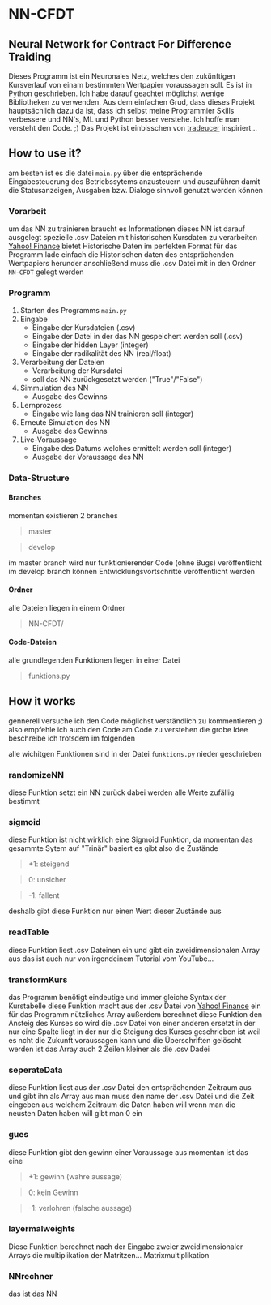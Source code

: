 # NN-CFDT

## Neural Network for Contract For Difference Traiding

Dieses Programm ist ein Neuronales Netz, welches den zukünftigen Kursverlauf von einam bestimmten Wertpapier voraussagen soll.
Es ist in Python geschrieben. Ich habe darauf geachtet möglichst wenige Bibliotheken zu verwenden. Aus dem einfachen Grud, dass dieses Projekt hauptsächlich dazu da ist, dass ich selbst meine Programmier Skills verbessere und NN's, ML und Python besser verstehe.
Ich hoffe man versteht den Code. ;)
Das Projekt ist einbisschen von [tradeucer](http://www.traducer.de/star/include/tabelle.htm) inspiriert...

## How to use it?

am besten ist es die datei `main.py` über die entsprächende Eingabesteuerung des Betriebssytems anzusteuern und auszuführen
damit die Statusanzeigen, Ausgaben bzw. Dialoge sinnvoll genutzt werden können

### Vorarbeit

um das NN zu trainieren braucht es Informationen
dieses NN ist darauf ausgelegt spezielle .csv Dateien mit historischen Kursdaten zu verarbeiten
[Yahoo! Finance](https://finance.yahoo.com/) bietet Historische Daten im perfekten Format für das Programm
lade einfach die Historischen daten des entsprächenden Wertpapiers herunder
anschließend muss die .csv Datei mit in den Ordner `NN-CFDT` gelegt werden

### Programm

1. Starten des Programms `main.py`
2. Eingabe
    - Eingabe der Kursdateien (.csv)
    - Eingabe der Datei in der das NN gespeichert werden soll (.csv)
    - Eingabe der hidden Layer (integer)
    - Eingabe der radikalität des NN (real/float)
3. Verarbeitung der Dateien
    - Verarbeitung der Kursdatei
    - soll das NN zurückgesetzt werden ("True"/"False")
4. Simmulation des NN
    - Ausgabe des Gewinns
5. Lernprozess
    - Eingabe wie lang das NN trainieren soll (integer)
6. Erneute Simulation des NN
    - Ausgabe des Gewinns
7. Live-Voraussage
    - Eingabe des Datums welches ermittelt werden soll (integer)
    - Ausgabe der Voraussage des NN

### Data-Structure

#### Branches
momentan existieren 2 branches
>master

>develop

im master branch wird nur funktionierender Code (ohne Bugs) veröffentlicht
im develop branch können Entwicklungsvortschritte veröffentlicht werden

#### Ordner
alle Dateien liegen in einem Ordner 
>NN-CFDT/

#### Code-Dateien
alle grundlegenden Funktionen liegen in einer Datei
>funktions.py

## How it works

gennerell versuche ich den Code möglichst verständlich zu kommentieren ;)
also empfehle ich auch den Code am Code zu verstehen
die grobe Idee beschreibe ich trotsdem im folgenden

alle wichitgen Funktionen sind in der Datei `funktions.py` nieder geschrieben

### randomizeNN

diese Funktion setzt ein NN zurück
dabei werden alle Werte zufällig bestimmt

### sigmoid

diese Funktion ist nicht wirklich eine Sigmoid Funktion, da momentan das gesammte Sytem auf "Trinär" basiert
es gibt also die Zustände 

>+1: steigend

>0: unsicher

>-1: fallent

deshalb gibt diese Funktion nur einen Wert dieser Zustände aus

### readTable

diese Funktion liest .csv Dateinen ein und gibt ein zweidimensionalen Array aus
das ist auch nur von irgendeinem Tutorial vom YouTube...

### transformKurs

das Programm benötigt eindeutige und immer gleiche Syntax der Kurstabelle
diese Funktion macht aus der .csv Datei von [Yahoo! Finance](https://finance.yahoo.com/) ein für das Programm nützliches Array
außerdem berechnet diese Funktion den Ansteig des Kurses
so wird die .csv Datei von einer anderen ersetzt in der nur eine Spalte liegt in  der nur die Steigung des Kurses geschrieben ist
weil es ncht die Zukunft voraussagen kann und die Überschriften gelöscht werden ist das Array auch 2 Zeilen kleiner als die .csv Dadei

### seperateData

diese Funktion liest aus der .csv Datei den entsprächenden Zeitraum aus
und gibt ihn als Array aus
man muss den name der .csv Datei und die Zeit eingeben aus welchem Zeitraum die Daten haben will
wenn man die neusten Daten haben will gibt man 0 ein

### gues

diese Funktion gibt den gewinn einer Voraussage aus
momentan ist das eine

>+1: gewinn (wahre aussage)

>0: kein Gewinn

>-1: verlohren (falsche aussage)

### layermalweights

Diese Funktion berechnet nach der Eingabe zweier zweidimensionaler Arrays die multiplikation der Matritzen...
Matrixmultiplikation

### NNrechner
das ist das NN
